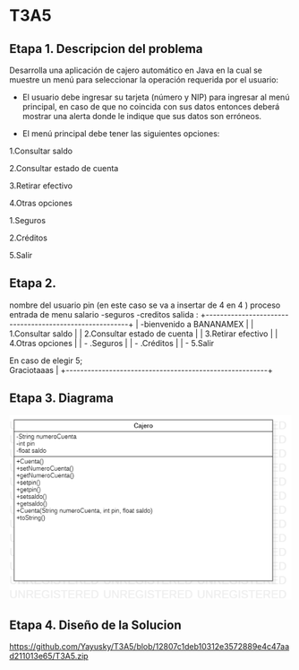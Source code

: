# T3A5

## Etapa 1. Descripcion del problema
Desarrolla una aplicación de cajero automático en Java en la cual se muestre un menú para seleccionar la operación requerida por el usuario:

- El usuario debe ingresar su tarjeta (número y NIP) para ingresar al menú principal, en caso de que no coincida con sus datos entonces deberá mostrar una alerta donde le indique que sus datos son erróneos.

- El menú principal debe tener las siguientes opciones:

1.Consultar saldo

2.Consultar estado de cuenta

3.Retirar efectivo

4.Otras opciones

  1.Seguros
  
  2.Créditos
  
5.Salir




## Etapa 2. 
nombre del usuario
pin (en este caso se va a insertar de 4 en 4 ) proceso
entrada de menu
salario -seguros -creditos salida :
+--------------------------------------------------------+
| -bienvenido a BANANAMEX   |
| 1.Consultar saldo                                      |
| 2.Consultar estado de cuenta                           |
| 3.Retirar efectivo                                     |
|  4.Otras opciones                                      |
| - .Seguros                                             |
| - .Créditos                                            |
| - 5.Salir   

En caso de elegir 5;                                    
Graciotaaas
|
+--------------------------------------------------------+


## Etapa 3. Diagrama
![](https://github.com/Yayusky/T3A5/blob/b7d07570f51c8c04455d131e1dad9d3eceae65ce/T3A5.png)

## Etapa 4. Diseño de la Solucion 
https://github.com/Yayusky/T3A5/blob/12807c1deb10312e3572889e4c47aad211013e65/T3A5.zip
